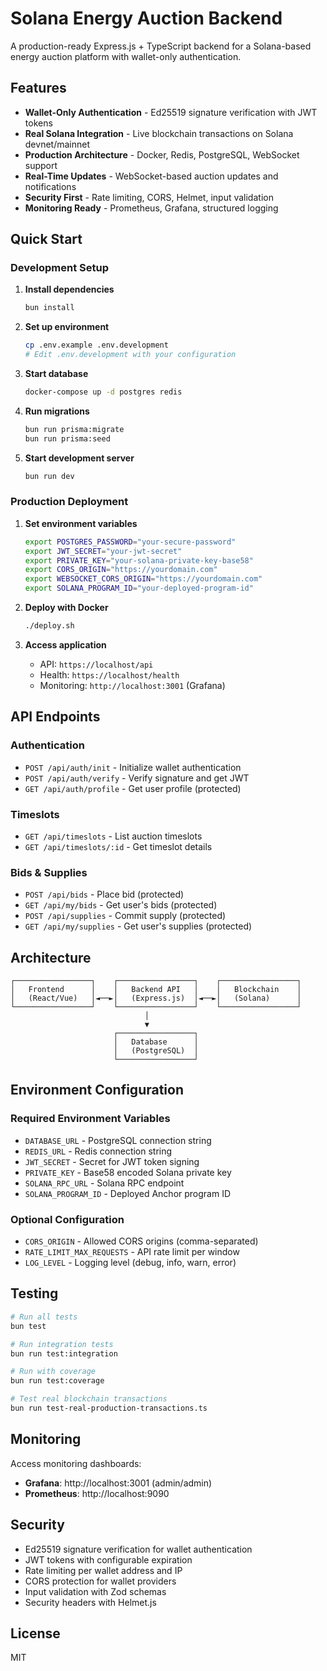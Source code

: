 # Solana Energy Auction Backend

A production-ready Express.js + TypeScript backend for a Solana-based energy auction platform with wallet-only authentication.

## Features

- **Wallet-Only Authentication** - Ed25519 signature verification with JWT tokens
- **Real Solana Integration** - Live blockchain transactions on Solana devnet/mainnet
- **Production Architecture** - Docker, Redis, PostgreSQL, WebSocket support
- **Real-Time Updates** - WebSocket-based auction updates and notifications
- **Security First** - Rate limiting, CORS, Helmet, input validation
- **Monitoring Ready** - Prometheus, Grafana, structured logging

## Quick Start

### Development Setup

1. **Install dependencies**
   ```bash
   bun install
   ```

2. **Set up environment**
   ```bash
   cp .env.example .env.development
   # Edit .env.development with your configuration
   ```

3. **Start database**
   ```bash
   docker-compose up -d postgres redis
   ```

4. **Run migrations**
   ```bash
   bun run prisma:migrate
   bun run prisma:seed
   ```

5. **Start development server**
   ```bash
   bun run dev
   ```

### Production Deployment

1. **Set environment variables**
   ```bash
   export POSTGRES_PASSWORD="your-secure-password"
   export JWT_SECRET="your-jwt-secret"
   export PRIVATE_KEY="your-solana-private-key-base58"
   export CORS_ORIGIN="https://yourdomain.com"
   export WEBSOCKET_CORS_ORIGIN="https://yourdomain.com"
   export SOLANA_PROGRAM_ID="your-deployed-program-id"
   ```

2. **Deploy with Docker**
   ```bash
   ./deploy.sh
   ```

3. **Access application**
   - API: `https://localhost/api`
   - Health: `https://localhost/health`
   - Monitoring: `http://localhost:3001` (Grafana)

## API Endpoints

### Authentication
- `POST /api/auth/init` - Initialize wallet authentication
- `POST /api/auth/verify` - Verify signature and get JWT
- `GET /api/auth/profile` - Get user profile (protected)

### Timeslots
- `GET /api/timeslots` - List auction timeslots
- `GET /api/timeslots/:id` - Get timeslot details

### Bids & Supplies
- `POST /api/bids` - Place bid (protected)
- `GET /api/my/bids` - Get user's bids (protected)
- `POST /api/supplies` - Commit supply (protected)
- `GET /api/my/supplies` - Get user's supplies (protected)

## Architecture

```
┌─────────────────┐    ┌─────────────────┐    ┌─────────────────┐
│   Frontend      │    │   Backend API   │    │   Blockchain    │
│   (React/Vue)   │◄──►│   (Express.js)  │◄──►│   (Solana)      │
└─────────────────┘    └─────────────────┘    └─────────────────┘
                              │
                              ▼
                       ┌─────────────────┐
                       │   Database      │
                       │   (PostgreSQL)  │
                       └─────────────────┘
```

## Environment Configuration

### Required Environment Variables

- `DATABASE_URL` - PostgreSQL connection string
- `REDIS_URL` - Redis connection string
- `JWT_SECRET` - Secret for JWT token signing
- `PRIVATE_KEY` - Base58 encoded Solana private key
- `SOLANA_RPC_URL` - Solana RPC endpoint
- `SOLANA_PROGRAM_ID` - Deployed Anchor program ID

### Optional Configuration

- `CORS_ORIGIN` - Allowed CORS origins (comma-separated)
- `RATE_LIMIT_MAX_REQUESTS` - API rate limit per window
- `LOG_LEVEL` - Logging level (debug, info, warn, error)

## Testing

```bash
# Run all tests
bun test

# Run integration tests
bun run test:integration

# Run with coverage
bun run test:coverage

# Test real blockchain transactions
bun run test-real-production-transactions.ts
```

## Monitoring

Access monitoring dashboards:
- **Grafana**: http://localhost:3001 (admin/admin)
- **Prometheus**: http://localhost:9090

## Security

- Ed25519 signature verification for wallet authentication
- JWT tokens with configurable expiration
- Rate limiting per wallet address and IP
- CORS protection for wallet providers
- Input validation with Zod schemas
- Security headers with Helmet.js

## License

MIT
